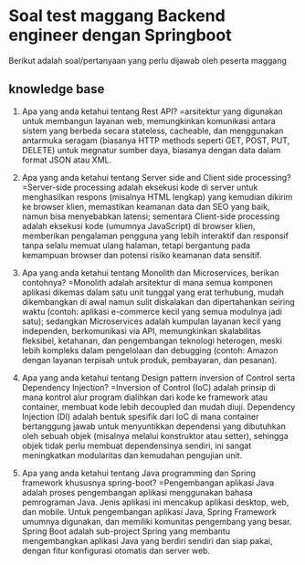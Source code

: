 # Soal test maggang Backend engineer dengan Springboot

Berikut adalah soal/pertanyaan yang perlu dijawab oleh peserta maggang

## knowledge base

1. Apa yang anda ketahui tentang Rest API?
=arsitektur yang digunakan untuk membangun layanan web, memungkinkan komunikasi antara sistem yang berbeda secara stateless, cacheable, dan menggunakan antarmuka seragam (biasanya HTTP methods seperti GET, POST, PUT, DELETE) untuk megnatur sumber daya, biasanya dengan data dalam format JSON atau XML.

2. Apa yang anda ketahui tentang Server side and Client side processing?
=Server-side processing adalah eksekusi kode di server untuk menghasilkan respons (misalnya HTML lengkap) yang kemudian dikirim ke browser klien, memastikan keamanan data dan SEO yang baik, namun bisa menyebabkan latensi; sementara Client-side processing adalah eksekusi kode (umumnya JavaScript) di browser klien, memberikan pengalaman pengguna yang lebih interaktif dan responsif tanpa selalu memuat ulang halaman, tetapi bergantung pada kemampuan browser dan potensi risiko keamanan data sensitif.

3. Apa yang anda ketahui tentang Monolith dan Microservices, berikan contohnya?
=Monolith adalah arsitektur di mana semua komponen aplikasi dikemas dalam satu unit tunggal yang erat terhubung, mudah dikembangkan di awal namun sulit diskalakan dan dipertahankan seiring waktu (contoh: aplikasi e-commerce kecil yang semua modulnya jadi satu); sedangkan Microservices adalah kumpulan layanan kecil yang independen, berkomunikasi via API, memungkinkan skalabilitas fleksibel, ketahanan, dan pengembangan teknologi heterogen, meski lebih kompleks dalam pengelolaan dan debugging (contoh: Amazon dengan layanan terpisah untuk produk, pembayaran, dan pesanan).

4. Apa yang anda ketahui tentang Design pattern inversion of Control serta Dependency Injection?
=Inversion of Control (IoC) adalah prinsip di mana kontrol alur program dialihkan dari kode ke framework atau container, membuat kode lebih decoupled dan mudah diuji. Dependency Injection (DI) adalah bentuk spesifik dari IoC di mana container bertanggung jawab untuk menyuntikkan dependensi yang dibutuhkan oleh sebuah objek (misalnya melalui konstruktor atau setter), sehingga objek tidak perlu membuat dependensinya sendiri, ini sangat meningkatkan modularitas dan kemudahan pengujian unit.

5. Apa yang anda ketahui tentang Java programming dan Spring framework khususnya spring-boot?
=Pengembangan aplikasi Java adalah proses pengembangan aplikasi menggunakan bahasa pemrograman Java. Jenis aplikasi ini mencakup aplikasi desktop, web, dan mobile. Untuk pengembangan aplikasi Java, Spring Framework umumnya digunakan, dan memiliki komunitas pengembang yang besar. Spring Boot adalah sub-project Spring yang membantu mengembangkan aplikasi Java yang berdiri sendiri dan siap pakai, dengan fitur konfigurasi otomatis dan server web.